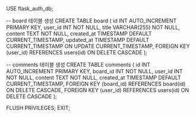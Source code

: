 USE flask_auth_db;

-- board 테이블 생성
CREATE TABLE board (
    id INT AUTO_INCREMENT PRIMARY KEY,
    user_id INT NOT NULL,
    title VARCHAR(255) NOT NULL,
    content TEXT NOT NULL,
    created_at TIMESTAMP DEFAULT CURRENT_TIMESTAMP,
    updated_at TIMESTAMP DEFAULT CURRENT_TIMESTAMP ON UPDATE CURRENT_TIMESTAMP,
    FOREIGN KEY (user_id) REFERENCES users(id) ON DELETE CASCADE
);

-- comments 테이블 생성
CREATE TABLE comments (
    id INT AUTO_INCREMENT PRIMARY KEY,
    board_id INT NOT NULL,
    user_id INT NOT NULL,
    content TEXT NOT NULL,
    created_at TIMESTAMP DEFAULT CURRENT_TIMESTAMP,
    FOREIGN KEY (board_id) REFERENCES board(id) ON DELETE CASCADE,
    FOREIGN KEY (user_id) REFERENCES users(id) ON DELETE CASCADE
);

FLUSH PRIVILEGES;
EXIT;
